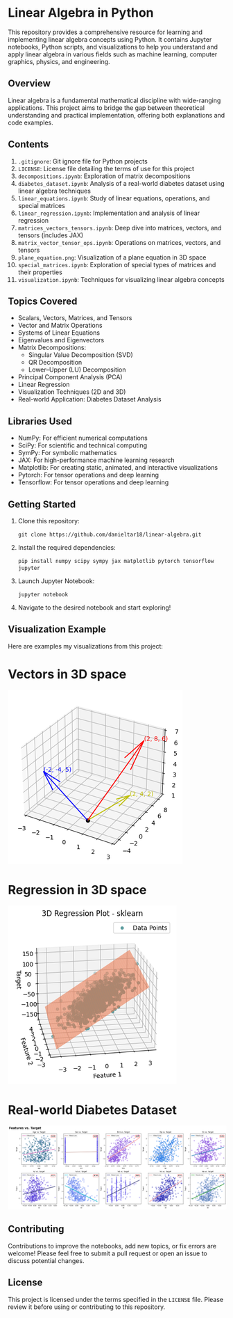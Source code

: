 # Linear Algebra in Python

This repository provides a comprehensive resource for learning and implementing linear algebra concepts using Python. It contains Jupyter notebooks, Python scripts, and visualizations to help you understand and apply linear algebra in various fields such as machine learning, computer graphics, physics, and engineering.

## Overview

Linear algebra is a fundamental mathematical discipline with wide-ranging applications. This project aims to bridge the gap between theoretical understanding and practical implementation, offering both explanations and code examples.

## Contents

1. `.gitignore`: Git ignore file for Python projects
2. `LICENSE`: License file detailing the terms of use for this project
3. `decompositions.ipynb`: Exploration of matrix decompositions
4. `diabetes_dataset.ipynb`: Analysis of a real-world diabetes dataset using linear algebra techniques
5. `linear_equations.ipynb`: Study of linear equations, operations, and special matrices
6. `linear_regression.ipynb`: Implementation and analysis of linear regression
7. `matrices_vectors_tensors.ipynb`: Deep dive into matrices, vectors, and tensors (includes JAX)
8. `matrix_vector_tensor_ops.ipynb`: Operations on matrices, vectors, and tensors
9. `plane_equation.png`: Visualization of a plane equation in 3D space
10. `special_matrices.ipynb`: Exploration of special types of matrices and their properties
11. `visualization.ipynb`: Techniques for visualizing linear algebra concepts

## Topics Covered

- Scalars, Vectors, Matrices, and Tensors
- Vector and Matrix Operations
- Systems of Linear Equations
- Eigenvalues and Eigenvectors
- Matrix Decompositions:
  - Singular Value Decomposition (SVD)
  - QR Decomposition
  - Lower–Upper (LU) Decomposition
- Principal Component Analysis (PCA)
- Linear Regression
- Visualization Techniques (2D and 3D)
- Real-world Application: Diabetes Dataset Analysis

## Libraries Used

- NumPy: For efficient numerical computations
- SciPy: For scientific and technical computing
- SymPy: For symbolic mathematics
- JAX: For high-performance machine learning research
- Matplotlib: For creating static, animated, and interactive visualizations
- Pytorch: For tensor operations and deep learning
- Tensorflow: For tensor operations and deep learning

## Getting Started

1. Clone this repository:
   ```
   git clone https://github.com/danieltar18/linear-algebra.git
   ```
2. Install the required dependencies:
   ```
   pip install numpy scipy sympy jax matplotlib pytorch tensorflow jupyter
   ```
3. Launch Jupyter Notebook:
   ```
   jupyter notebook
   ```
4. Navigate to the desired notebook and start exploring!

## Visualization Example

Here are examples my visualizations from this project:
# Vectors in 3D space

![Vectors in 3D Space Visualization](vectors_3d.png)

# Regression in 3D space

![Regression in 3D Space Visualization](regression_3d.png)

# Real-world Diabetes Dataset

![Diabetes Dataset Features Visualization](diabetes_features.png)

## Contributing

Contributions to improve the notebooks, add new topics, or fix errors are welcome! Please feel free to submit a pull request or open an issue to discuss potential changes.

## License

This project is licensed under the terms specified in the `LICENSE` file. Please review it before using or contributing to this repository.
